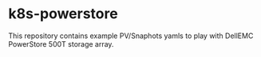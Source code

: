 # k8s-powerstore

This repository contains example PV/Snaphots yamls to play with DellEMC PowerStore 500T storage array.
